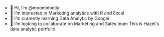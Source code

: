 - 👋 Hi, I’m @moominbelly
- 👀 I’m interested in Marketing analytics with R and Excel 
- 🌱 I’m currently learning Data Analytic by Google 
- 💞️ I’m looking to collaborate on Marketing and Sales team 
This is Hazel's data analytic portfolio 
<!---
moominbelly/moominbelly is a ✨ special ✨ repository because its `README.md` (this file) appears on your GitHub profile.
You can click the Preview link to take a look at your changes.
--->
